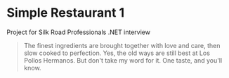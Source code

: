 # Simple Restaurant 1
Project for Silk Road Professionals .NET interview

> The finest ingredients are brought together with love and care, then slow cooked to perfection. Yes, the old ways are still best at Los Pollos Hermanos. But don't take my word for it. One taste, and you'll know.
